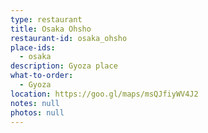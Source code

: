 ```yaml
---
type: restaurant
title: Osaka Ohsho
restaurant-id: osaka_ohsho
place-ids:
  - osaka
description: Gyoza place
what-to-order:
  - Gyoza
location: https://goo.gl/maps/msQJfiyWV4J2
notes: null
photos: null
---
```

